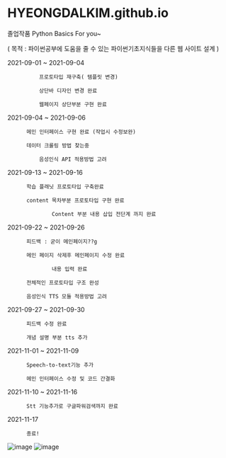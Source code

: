 # HYEONGDALKIM.github.io

졸업작품 Python Basics For you~


( 목적 : 파이썬공부에 도움을 줄 수 있는 파이썬기초지식들을 다른 웹 사이트 설계 )

2021-09-01  ~ 2021-09-04

	          프로토타입 재구축( 템플릿 변경)

	          상단바 디자인 변경 완료
		  
	          웹페이지 상단부분 구현 완료
		  
		  
2021-09-04 ~ 2021-09-06

		  메인 인터페이스 구현 완료 (작업시 수정보완)

		  데이터 크롤링 방법 찾는중
		  
	          음성인식 API 적용방법 고려

2021-09-13 ~ 2021-09-16

		  학습 플래닛 프로토타입 구축완료
		  
		  content 목차부분 프로토타입 구현 완료

                  Content 부분 내용 삽입 전단계 까지 완료
		  
2021-09-22 ~ 2021-09-26

		  피드백 : 굳이 메인페이지??g
		  
		  메인 페이지 삭제후 메인페이지 수정 완료

                  내용 입력 완료
		  
		  전체적인 프로토타입 구조 완성 
		  
		  음성인식 TTS 모듈 적용방법 고려
		  
2021-09-27 ~ 2021-09-30

		  피드백 수정 완료
		  
		  개념 설명 부분 tts 추가

                
2021-11-01 ~ 2021-11-09      
		
		  Speech-to-text기능 추가
	
		  메인 인터페이스 수정 및 코드 간결화
		  
2021-11-10 ~ 2021-11-16 
	
		  Stt 기능추가로 구글파워검색까지 완료
		  
2021-11-17		  
		 
		 
		  종료!


![image](https://user-images.githubusercontent.com/78002734/158180373-be8d5643-bf28-42f4-a429-b317bc20d4b9.png)
![image](https://user-images.githubusercontent.com/78002734/158180448-a83ecd7c-c07b-45ef-8e72-067e43fc50b7.png)



